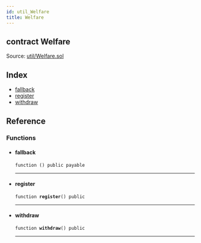 ```yaml
---
id: util_Welfare
title: Welfare
---
```


<div class="contract-doc"><div class="contract"><h2 class="contract-header"><span class="contract-kind">contract</span> Welfare</h2><div class="source">Source: <a href="https://github.com/FriendlyUser/solidity-smart-contracts//blob/v0.2.0/contracts/util/Welfare.sol" target="_blank">util/Welfare.sol</a></div></div><div class="index"><h2>Index</h2><ul><li><a href="util_Welfare.html#">fallback</a></li><li><a href="util_Welfare.html#register">register</a></li><li><a href="util_Welfare.html#withdraw">withdraw</a></li></ul></div><div class="reference"><h2>Reference</h2><div class="functions"><h3>Functions</h3><ul><li><div class="item function"><span id="fallback" class="anchor-marker"></span><h4 class="name">fallback</h4><div class="body"><code class="signature">function <strong></strong><span>() </span><span>public </span><span>payable </span></code><hr/></div></div></li><li><div class="item function"><span id="register" class="anchor-marker"></span><h4 class="name">register</h4><div class="body"><code class="signature">function <strong>register</strong><span>() </span><span>public </span></code><hr/></div></div></li><li><div class="item function"><span id="withdraw" class="anchor-marker"></span><h4 class="name">withdraw</h4><div class="body"><code class="signature">function <strong>withdraw</strong><span>() </span><span>public </span></code><hr/></div></div></li></ul></div></div></div>
